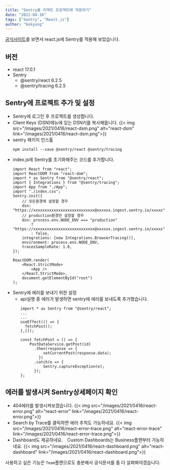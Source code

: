```yaml
---
title: "Sentry를 리액트 프로젝트에 적용하기"
date: "2021-04-16"
tags: ["Sentry", "React.js"]
author: "bokyung"
---
```


 [공식사이트](https://docs.sentry.io/platforms/javascript/guides/react/)를 보면서 react.js에 Sentry를 적용해 보았습니다.

## 버전
* react 17.0.1
* Sentry
  * @sentry/react 6.2.5
  * @sentry/tracing 6.2.5 

## Sentry에 프로젝트 추가 및 설정
* Sentry에 로그인 후 프로젝트를 생성합니다.
* Client Keys (DSN)메뉴에 있는 DSN키를 복사해둡니다.
  {{< img src="/images/2021/0416/react-dsm.png" alt="react-dsm" link="/images/2021/0416/react-dsm.png">}}
* sentry 패키지 인스톨
  ```
  npm install --save @sentry/react @sentry/tracing
  ```
* index.js에 Sentry를 초기화해주는 코드를 추가합니다.
  ```
  import React from "react";
  import ReactDOM from "react-dom";
  import * as Sentry from "@sentry/react";
  import { Integrations } from "@sentry/tracing";
  import App from "./App";
  import "./index.css";
  Sentry.init({
      // 모든환경에 설정할 경우
      dsn: "https://xxxxxxxxxxxxxxxxxxxxxxxxxxx@xxxxxx.ingest.sentry.io/xxxxx",
      // production환경만 설정할 경우
      dsn: process.env.NODE_ENV === "production"
          ? "https://xxxxxxxxxxxxxxxxxxxxxxxxxxx@xxxxxx.ingest.sentry.io/xxxxx"
          : false,
      integrations: [new Integrations.BrowserTracing()],
      environment: process.env.NODE_ENV,
      tracesSampleRate: 1.0,
  });

  ReactDOM.render(
      <React.StrictMode>
          <App />
      </React.StrictMode>,
      document.getElementById("root")
  );
  ```
* Sentry에 에러를 보내기 위한 설정
  * api실행 중 에러가 발생하면 sentry에 에러를 보내도록 추가했습니다.
    ```
    import * as Sentry from "@sentry/react";
    ...
    ...
    useEffect(() => {
      fetchPost();
    },[]);

    const fetchPost = () => {
        PostDataService.getPost(id)
          .then(response => {
              setCurrentPost(response.data);
            })
          .catch(e => {
              Sentry.captureException(e);
          });
    };
    ```

## 에러를 발생시켜 Sentry상세페이지 확인
* 404에러를 발생시켜보겠습니다.
{{< img src="/images/2021/0416/react-error.png" alt="react-error" link="/images/2021/0416/react-error.png">}}
* Search by Trace를 클릭하면 에러 추척도 가능하네요.
{{< img src="/images/2021/0416/react-error-trace.png" alt="react-error-trace" link="/images/2021/0416/react-error-trace.png">}}
* Dashboard도 제공하네요.　Custom Dashboards는 Business플랜부터 가능하네요.
{{< img src="/images/2021/0416/react-dashboard.png" alt="react-dashboard" link="/images/2021/0416/react-dashboard.png">}}


사용하고 싶은 기능은 `Team`플랜으로도 충분해서 공식문서를 좀 더 살펴봐야겠습니다.
